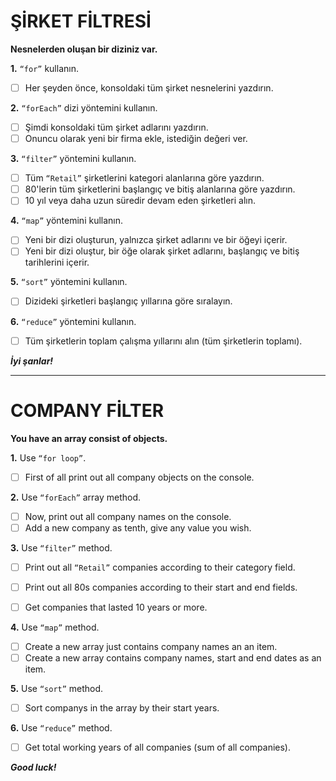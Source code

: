 # ŞİRKET FİLTRESİ

**Nesnelerden oluşan bir diziniz var.**

**1.** `“for”` kullanın.

* [ ] Her şeyden önce, konsoldaki tüm şirket nesnelerini yazdırın.

**2.** `“forEach”` dizi yöntemini kullanın.

* [ ] Şimdi konsoldaki tüm şirket adlarını yazdırın.
* [ ] Onuncu olarak yeni bir firma ekle, istediğin değeri ver.

**3.** `“filter”` yöntemini kullanın.

* [ ] Tüm `“Retail”` şirketlerini kategori alanlarına göre yazdırın.
* [ ] 80'lerin tüm şirketlerini başlangıç ve bitiş alanlarına göre yazdırın.
* [ ] 10 yıl veya daha uzun süredir devam eden şirketleri alın.

**4.** `“map”` yöntemini kullanın.

* [ ] Yeni bir dizi oluşturun, yalnızca şirket adlarını ve bir öğeyi içerir.
* [ ] Yeni bir dizi oluştur, bir öğe olarak şirket adlarını, başlangıç ve bitiş tarihlerini içerir.

**5.** `“sort”` yöntemini kullanın.

* [ ] Dizideki şirketleri başlangıç yıllarına göre sıralayın.

**6.** `“reduce”` yöntemini kullanın.

* [ ] Tüm şirketlerin toplam çalışma yıllarını alın (tüm şirketlerin toplamı).

***İyi şanlar!***

---

# COMPANY FİLTER

**You have an array consist of objects.**

**1.** Use `“for loop”`.

* [ ] First of all print out all company objects on the console.

**2.** Use `“forEach”` array method.

* [ ] Now, print out all company names on the console.
* [ ] Add a new company as tenth, give any value you wish.

**3.** Use `“filter”` method.

* [ ] Print out all `“Retail”` companies according to their category field.
* [ ] Print out all 80s companies according to their start and end fields.

* [ ] Get companies that lasted 10 years or more.

**4.** Use `“map”` method.

* [ ] Create a new array just contains company names an an item.
* [ ] Create a new array contains company names, start and end dates as an item.

**5.** Use `“sort”` method.

* [ ] Sort companys in the array by their start years.

**6.** Use `“reduce”` method.

* [ ] Get total working years of all companies (sum of all companies).

***Good luck!***

